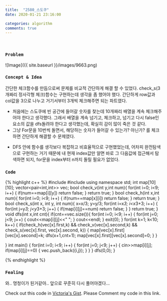 ```yaml
---
title:  "2580_스도쿠"
date: 2020-01-21 23:16:00

categories: algorithm
comments: true
---
```


<br>

### `Problem`
![Image]({{ site.baseurl }}/images/9663.png)
<br>

### `Concept & Idea`
간단한 체크함수를 만듬으로써 문제를 비교적 간단하게 해결 할 수 있었다.
check_s(3개짜리 정사각형 체크)함수는 구현하는데 생각을 좀 했어야 했다. 간단하게 row값과 col값을 3으로 나누고 거기서부터 3개씩 체크해주면 되는 파트였다.
- 처음에는 스도쿠에 빈 공간에 들어갈 숫자를 찾는데 10개짜리 배열을 계속 체크해주어야 한다고 생각했다. 그래서 배열을 계속 넘기고, 체크하고, 넘기고 다시 false인 요소의 값을 dfs돌려야 한다고 생각했는데, 확실히 감이 많이 죽은 것 같다.
- 그냥 For문을 10번씩 돌면서, 해당하는 숫자가 들어갈 수 있는가? 아닌가? 를 체크하면 간단하게 해결할 수 문제였다.

+ DFS 안에 함수를 생각보다 복잡하고 비효율적으로 구현했었는데, 어차피 완전탐색으로 구현하는 거기 때문에 내 현재 index값만 알면 바로 그 다음값에 접근해서 탐색하면 되지, for문을 index부터 n까지 돌릴 필요가 없었다.

### `Code`
{% highlight c++ %}
#include <iostream>
#include <vector>
using namespace std;
int map[10][10];
vector<pair<int,int>> vec;
bool check_v(int y,int num){
    for(int i=0; i<9; i++) {
        if(num==map[i][y])
            return false;
    }
    return true;
}
bool check_h(int x,int num){
    for(int i=0; i<9; i++) {
        if(num==map[x][i])
            return false;
    }
    return true;
}
bool check_s(int x, int y, int num){
    x=x/3;
    y=y/3;
    for(int i=x*3; i<x*3+3; i++) {
        for(int j=y*3; j<y*3+3; j++) {
            if(map[i][j]==num)
                return false;
        }
    }
    return true;
}
void dfs(int x,int cnt){
    if(cnt==vec.size()){
        for(int i=0; i<9; i++) {
            for(int j=0; j<9; j++) {
                cout<<map[i][j]<<" ";
            }
            cout<<endl;
        }
        exit(0);
    }
    for(int k=1; k<10; k++) {
        if(check_h(vec[x].first,k) && check_v(vec[x].second,k) && check_s(vec[x].first, vec[x].second, k)) {
            map[vec[x].first][vec[x].second]=k;
            dfs(x+1,cnt+1);
            map[vec[x].first][vec[x].second]=0;
        }
    }

}
int main() {
    for(int i=0; i<9; i++) {
        for(int j=0; j<9; j++) {
            cin>>map[i][j];
            if(map[i][j]==0) {
                vec.push_back({i,j});
            }
        }
    }
    dfs(0,0);
}

{% endhighlight %}

### `Fealing`
와.. 멍청이가 된거같아.. 앞으로 꾸준히 다시 풀어야겠다...

Check out this code in [Victoria's Gist][Vic's gist]. Please Comment my code in this link.<br>

[Vic's gist]: https://gist.github.com/victoriagjh/1e5ada6dc8074b98f5c934341d9b18d2
